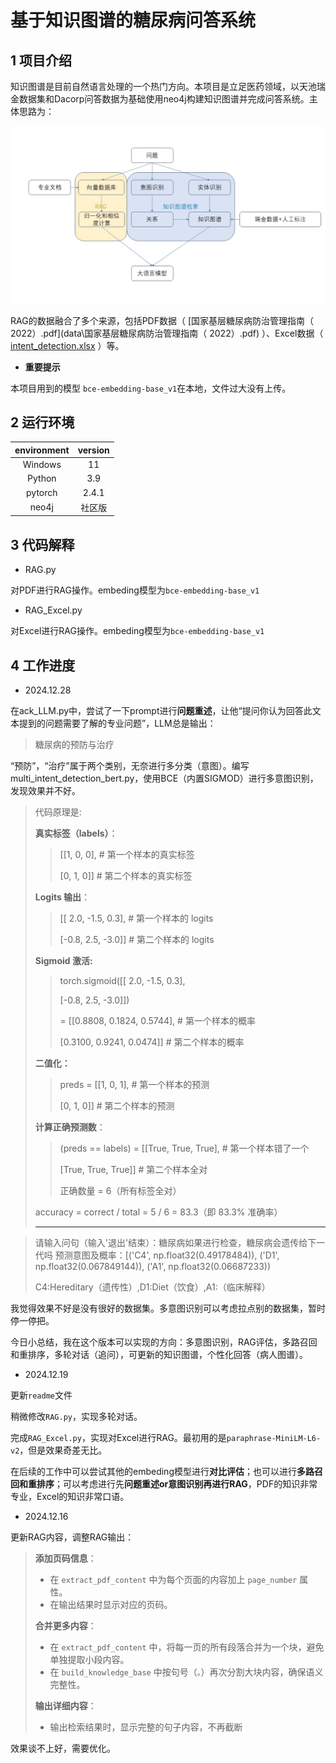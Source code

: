 # 基于知识图谱的糖尿病问答系统

## 1 项目介绍

知识图谱是目前自然语言处理的一个热门方向。本项目是立足医药领域，以天池瑞金数据集和Dacorp问答数据为基础使用neo4j构建知识图谱并完成问答系统。主体思路为：

![version2](img/version2.jpg)

RAG的数据融合了多个来源，包括PDF数据（ [国家基层糖尿病防治管理指南（ 2022）.pdf](data\国家基层糖尿病防治管理指南（ 2022）.pdf) ）、Excel数据（ [intent_detection.xlsx](data\intent_detection.xlsx) ）等。





- **重要提示**

本项目用到的模型 `bce-embedding-base_v1`在本地，文件过大没有上传。

## 2 运行环境

| environment | version |
| :---------: | :-----: |
|   Windows   |   11    |
|   Python    |   3.9   |
|   pytorch   |  2.4.1  |
|    neo4j    | 社区版  |

 

## 3 代码解释

- RAG.py

对PDF进行RAG操作。embeding模型为`bce-embedding-base_v1`

-  RAG_Excel.py

对Excel进行RAG操作。embeding模型为`bce-embedding-base_v1`





## 4 工作进度

- 2024.12.28

在ack_LLM.py中，尝试了一下prompt进行**问题重述**，让他“提问你认为回答此文本提到的问题需要了解的专业问题”，LLM总是输出：

> 糖尿病的预防与治疗

“预防”，“治疗”属于两个类别，无奈进行多分类（意图）。编写multi_intent_detection_bert.py，使用BCE（内置SIGMOD）进行多意图识别，发现效果并不好。

> 代码原理是:
>
> **真实标签（labels）**：
>
> > [[1, 0, 0],  # 第一个样本的真实标签 
> >
> > [0, 1, 0]]  # 第二个样本的真实标签
>
> **Logits 输出**：
>
> > [[ 2.0, -1.5,  0.3],  # 第一个样本的 logits 
> >
> > [-0.8,  2.5, -3.0]]  # 第二个样本的 logits
>
> **Sigmoid 激活:**
>
> > torch.sigmoid([[ 2.0, -1.5,  0.3],               
> >
> > [-0.8,  2.5, -3.0]])
> >
> >  = [[0.8808, 0.1824, 0.5744], # 第一个样本的概率  
> >
> >  [0.3100, 0.9241, 0.0474]]  # 第二个样本的概率
>
>  **二值化：**
>
> > preds = [[1, 0, 1],  # 第一个样本的预测        
> >
> >  [0, 1, 0]]  # 第二个样本的预测
>
> **计算正确预测数**：
>
> > (preds == labels) = [[True, True, True],   # 第一个样本错了一个                     
> >
> > [True, True, True]]  # 第二个样本全对
> >
> >  正确数量 = 6（所有标签全对）
>
> accuracy = correct / total = 5 / 6 = 83.3（即 83.3% 准确率）
>
> ****

> 请输入问句（输入'退出'结束）：糖尿病如果进行检查，糖尿病会遗传给下一代吗
> 	预测意图及概率：[('C4', np.float32(0.49178484)), ('D1', np.float32(0.067849144)), ('A1', np.float32(0.06687233))
>
> C4:Hereditary（遗传性）,D1:Diet（饮食）,A1:（临床解释）

我觉得效果不好是没有很好的数据集。多意图识别可以考虑拉点别的数据集，暂时停一停把。

今日小总结，我在这个版本可以实现的方向：多意图识别，RAG评估，多路召回和重排序，多轮对话（追问），可更新的知识图谱，个性化回答（病人图谱）。

- 2024.12.19

更新`readme`文件

稍微修改`RAG.py`，实现多轮对话。

完成`RAG_Excel.py`，实现对Excel进行RAG。最初用的是`paraphrase-MiniLM-L6-v2`，但是效果奇差无比。

在后续的工作中可以尝试其他的embeding模型进行**对比评估**；也可以进行**多路召回和重排序**；可以考虑进行先**问题重述or意图识别再进行RAG**，PDF的知识非常专业，Excel的知识非常口语。

- 2024.12.16

更新RAG内容，调整RAG输出：

> **添加页码信息**：
>
> - 在 `extract_pdf_content` 中为每个页面的内容加上 `page_number` 属性。
> - 在输出结果时显示对应的页码。
>
> **合并更多内容**：
>
> - 在 `extract_pdf_content` 中，将每一页的所有段落合并为一个块，避免单独提取小段内容。
> - 在 `build_knowledge_base` 中按句号（`。`）再次分割大块内容，确保语义完整性。
>
> **输出详细内容**：
>
> - 输出检索结果时，显示完整的句子内容，不再截断

效果谈不上好，需要优化。

